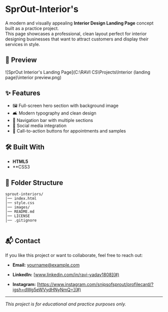 # SprOut-Interior's

A modern and visually appealing **Interior Design Landing Page** concept built as a practice project.  
This page showcases a professional, clean layout perfect for interior designing businesses that want to attract customers and display their services in style.



## 📸 Preview
![SprOut Interior's Landing Page](C:\RAVI CS\Projects\Interior (landing page)\interior  preview.png) <!-- Replace with your actual screenshot path -->

## ✨ Features
- 🖼️ Full-screen hero section with background image
- 🛋️ Modern typography and clean design
- 🔗 Navigation bar with multiple sections
- 📢 Social media integration
- 🎯 Call-to-action buttons for appointments and samples

## 🛠️ Built With
- **HTML5**
- **CSS3 

## 📂 Folder Structure
```
sprout-interiors/
│── index.html
│── style.css
│── images/
│── README.md
│── LICENSE
│── .gitignore
 
```

## 📬 Contact
If you like this project or want to collaborate, feel free to reach out:
- **Email:** yourname@example.com
- **LinkedIn:** [www.linkedin.com/in/ravi-yadav1808](#)


- **Instagram:** [https://www.instagram.com/snipsofsprout/profilecard/?igsh=dWg5eWVydHNyNmQ=](#)

---
*This project is for educational and practice purposes only.*
